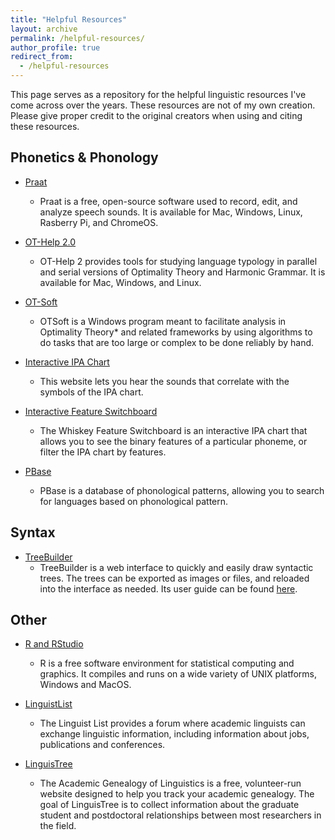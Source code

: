 ```yaml
---
title: "Helpful Resources"
layout: archive
permalink: /helpful-resources/
author_profile: true
redirect_from:
  - /helpful-resources
---
```


This page serves as a repository for the helpful linguistic resources I've come across over the years. These resources are not of my own creation. Please give proper credit to the original creators when using and citing these resources.

## Phonetics & Phonology

* [Praat](https://www.fon.hum.uva.nl/praat/)
  * Praat is a free, open-source software used to record, edit, and analyze speech sounds. It is available for Mac, Windows, Linux, Rasberry Pi, and ChromeOS.
 
* [OT-Help 2.0](https://people.umass.edu/othelp/)
  * OT-Help 2 provides tools for studying language typology in parallel and serial versions of Optimality Theory and Harmonic Grammar. It is available for Mac, Windows, and Linux.

* [OT-Soft](https://brucehayes.org/otsoft/)
  * OTSoft is a Windows program meant to facilitate analysis in Optimality Theory* and related frameworks by using algorithms to do tasks that are too large or complex to be done reliably by hand.

* [Interactive IPA Chart](https://www.ipachart.com/)
  * This website lets you hear the sounds that correlate with the symbols of the IPA chart.

* [Interactive Feature Switchboard](https://nnnnnnnn.info/whiskey/)
  *  The Whiskey Feature Switchboard is an interactive IPA chart that allows you to see the binary features of a particular phoneme, or filter the IPA chart by features.
 
* [PBase](https://pbase.phon.chass.ncsu.edu/)
  * PBase is a database of phonological patterns, allowing you to search for languages based on phonological pattern.

## Syntax

* [TreeBuilder](https://nifty-morse-4f2438.netlify.app/)
  * TreeBuilder is a web interface to quickly and easily draw syntactic trees. The trees can be exported as images or files, and reloaded into the interface as needed. Its user guide can be found [here](https://nifty-morse-4f2438.netlify.app/tutorial).

## Other

* [R and RStudio](https://www.r-project.org/)
  * R is a free software environment for statistical computing and graphics. It compiles and runs on a wide variety of UNIX platforms, Windows and MacOS.
 
* [LinguistList](https://linguistlist.org/)
  * The Linguist List provides a forum where academic linguists can exchange linguistic information, including information about jobs, publications and conferences.
 
* [LinguisTree](https://academictree.org/linguistics/)
  * The Academic Genealogy of Linguistics is a free, volunteer-run website designed to help you track your academic genealogy. The goal of LinguisTree is to collect information about the graduate student and postdoctoral relationships between most researchers in the field.  
